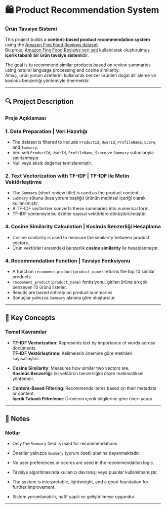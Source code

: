 # 🛍️ Product Recommendation System  
### Ürün Tavsiye Sistemi

This project builds a **content-based product recommendation system** using the [Amazon Fine Food Reviews dataset](https://www.kaggle.com/datasets/snap/amazon-fine-food-reviews).  
Bu proje, [Amazon Fine Food Reviews veri seti](https://www.kaggle.com/datasets/snap/amazon-fine-food-reviews) kullanılarak oluşturulmuş **içerik tabanlı bir ürün tavsiye sistemi**dir.

The goal is to recommend similar products based on review summaries using natural language processing and cosine similarity.  
Amaç, ürün yorum özetlerini kullanarak benzer ürünleri doğal dil işleme ve kosinüs benzerliği yöntemiyle önermektir.

---

## 🔍 Project Description  
### Proje Açıklaması

### 1. Data Preparation | Veri Hazırlığı  
- The dataset is filtered to include `ProductId`, `UserId`, `ProfileName`, `Score`, and `Summary`.  
- Veri seti `ProductId`, `UserId`, `ProfileName`, `Score` ve `Summary` sütunlarıyla sınırlanmıştır.  
- Null veya eksik değerler temizlenmiştir.  

### 2. Text Vectorization with TF-IDF | TF-IDF ile Metin Vektörleştirme  
- The `Summary` (short review title) is used as the product content.  
- `Summary` sütunu (kısa yorum başlığı) ürünün metinsel içeriği olarak kullanılmıştır.  
- A TF-IDF vectorizer converts these summaries into numerical form.  
- TF-IDF yöntemiyle bu özetler sayısal vektörlere dönüştürülmüştür.

### 3. Cosine Similarity Calculation | Kosinüs Benzerliği Hesaplama  
- Cosine similarity is used to measure the similarity between product vectors.  
- Ürün vektörleri arasındaki benzerlik **cosine similarity** ile hesaplanmıştır.

### 4. Recommendation Function | Tavsiye Fonksiyonu  
- A function `recommend_product(product_name)` returns the top 10 similar products.  
- `recommend_product(product_name)` fonksiyonu, girilen ürüne en çok benzeyen 10 ürünü listeler.  
- Results are based entirely on product summaries.  
- Sonuçlar yalnızca `Summary` alanına göre oluşturulur.

---

## 🧠 Key Concepts  
### Temel Kavramlar

- **TF-IDF Vectorization**: Represents text by importance of words across documents.  
  **TF-IDF Vektörleştirme**: Kelimelerin önemine göre metinleri sayısallaştırır.

- **Cosine Similarity**: Measures how similar two vectors are.  
  **Kosinüs Benzerliği**: İki vektörün benzerliğini ölçen matematiksel yöntemdir.

- **Content-Based Filtering**: Recommends items based on their metadata or content.  
  **İçerik Tabanlı Filtreleme**: Ürünlerin içerik bilgilerine göre öneri yapar.

---

## 📌 Notes  
### Notlar

- Only the `Summary` field is used for recommendations.  
- Öneriler yalnızca `Summary` (yorum özeti) alanına dayanmaktadır.

- No user preferences or scores are used in the recommendation logic.  
- Tavsiye algoritmasında kullanıcı davranışı veya puanlar kullanılmamıştır.

- The system is interpretable, lightweight, and a good foundation for further improvement.  
- Sistem yorumlanabilir, hafif yapılı ve geliştirilmeye uygundur.

---

